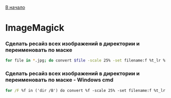[В начало](README.md)

# ImageMagick

### Сделать ресайз всех изображений в директории и переименовать по маске
```sh
for file in *.jpg; do convert $file -scale 25% -set filename:f %t_lr %[filename:f].jpg; done
```

### Сделать ресайз всех изображений в директории и переименовать по маске - Windows cmd
```cmd
for /F %f in ('dir /B') do convert %f -scale 25% -set filename:f %t_lr %[filename:f].jpg
```